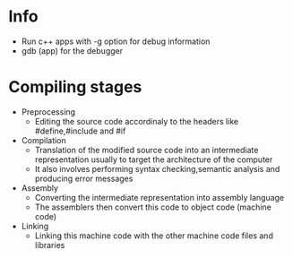 # Info
- Run c++ apps with -g option for debug information
- gdb (app) for the debugger
# Compiling stages
- Preprocessing
  - Editing the source code accordinaly to the headers like #define,#include and #if
- Compilation
  - Translation of the modified source code into an intermediate representation usually to target the architecture of the computer
  - It also involves performing syntax checking,semantic analysis and producing error messages
- Assembly
  - Converting the intermediate representation into assembly language
  - The assemblers then convert this code to object code (machine code)
- Linking
  - Linking this machine code with the other machine code files and libraries